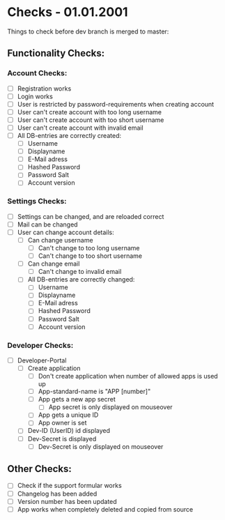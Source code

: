 # Checks - 01.01.2001

Things to check before dev branch is merged to master:

## Functionality Checks:  
### Account Checks:  
- [ ] Registration works
- [ ] Login works
- [ ] User is restricted by password-requirements when creating account
- [ ] User can't create account with too long username
- [ ] User can't create account with too short username
- [ ] User can't create account with invalid email
- [ ] All DB-entries are correctly created:
    - [ ] Username
    - [ ] Displayname
    - [ ] E-Mail adress
    - [ ] Hashed Password
    - [ ] Password Salt
    - [ ] Account version

### Settings Checks:
- [ ] Settings can be changed, and are reloaded correct
- [ ] Mail can be changed
- [ ] User can change account details:
    - [ ] Can change username
        - [ ] Can't change to too long username
        - [ ] Can't change to too short username
    - [ ] Can change email
        - [ ] Can't change to invalid email
    - [ ] All DB-entries are correctly changed:
        - [ ] Username
        - [ ] Displayname
        - [ ] E-Mail adress
        - [ ] Hashed Password
        - [ ] Password Salt
        - [ ] Account version

### Developer Checks:
- [ ] Developer-Portal
    - [ ] Create application
        - [ ] Don't create application when number of allowed apps is used up
        - [ ] App-standard-name is "APP [number]"
        - [ ] App gets a new app secret
            - [ ] App secret is only displayed on mouseover
        - [ ] App gets a unique ID
        - [ ] App owner is set
    - [ ] Dev-ID (UserID) id displayed
    - [ ] Dev-Secret is displayed
        - [ ] Dev-Secret is only displayed on mouseover

## Other Checks:
- [ ] Check if the support formular works
- [ ] Changelog has been added
- [ ] Version number has been updated
- [ ] App works when completely deleted and copied from source